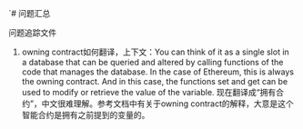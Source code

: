 `# 问题汇总

问题追踪文件

1. owning contract如何翻译，上下文：You can think of it as a single slot in a database that can be queried and altered by calling functions of the code that manages the database. In the case of Ethereum, this is always the owning contract. And in this case, the functions set and get can be used to modify or retrieve the value of the variable. 现在翻译成“拥有合约”，中文很难理解。参考文档中有关于owning contract的解释，大意是这个智能合约是拥有之前提到的变量的。


